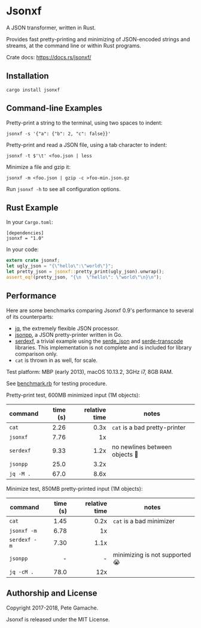 # Jsonxf

A JSON transformer, written in Rust.

Provides fast pretty-printing and minimizing of JSON-encoded strings
and streams, at the command line or within Rust programs.

Crate docs: https://docs.rs/jsonxf/


## Installation

    cargo install jsonxf


## Command-line Examples

Pretty-print a string to the terminal, using two spaces to indent:

    jsonxf -s '{"a": {"b": 2, "c": false}}'

Pretty-print and read a JSON file, using a tab character to indent:

    jsonxf -t $'\t' <foo.json | less

Minimize a file and gzip it:

    jsonxf -m <foo.json | gzip -c >foo-min.json.gz

Run `jsonxf -h` to see all configuration options.


## Rust Example

In your `Cargo.toml`:

```
[dependencies]
jsonxf = "1.0"
```

In your code:

```rust
extern crate jsonxf;
let ugly_json = "{\"hello\":\"world\"}";
let pretty_json = jsonxf::pretty_print(ugly_json).unwrap();
assert_eq!(pretty_json, "{\n  \"hello\": \"world\"\n}\n");
```


## Performance

Here are some benchmarks comparing Jsonxf 0.9's performance to
several of its counterparts:
  * [jq](https://stedolan.github.io/jq/), the extremely flexible JSON
    processor.
  * [jsonpp](https://github.com/jmhodges/jsonpp), a JSON pretty-printer
    written in Go.
  * [serdexf](benchmark/serdexf), a trivial example using the
    [serde_json](https://serde.rs/json.html) and
    [serde-transcode](https://serde.rs/transcode.html) libraries.
    This implementation is not complete and is included for library
    comparison only.
  * `cat` is thrown in as well, for scale.

Test platform: MBP (early 2013), macOS 10.13.2, 3GHz i7, 8GB RAM.

See [benchmark.rb](benchmark/benchmark.rb) for testing procedure.

Pretty-print test, 600MB minimized input (1M objects):

| command   | time (s) | relative time | notes |
|-----------|---------:|--------------:|-------|
| `cat`     |     2.26 |          0.3x | `cat` is a bad pretty-printer |
| `jsonxf`  |     7.76 |            1x | |
| `serdexf` |     9.33 |          1.2x | no newlines between objects 🙁 |
| `jsonpp`  |     25.0 |          3.2x | |
| `jq -M .` |     67.0 |          8.6x | |

Minimize test, 850MB pretty-printed input (1M objects):

| command      | time (s) | relative time | notes |
|--------------|---------:|--------------:|-------|
| `cat`        |     1.45 |          0.2x | `cat` is a bad minimizer |
| `jsonxf -m`  |     6.78 |            1x | |
| `serdexf -m` |     7.30 |          1.1x | |
| `jsonpp`     |        - |             - | minimizing is not supported 😭 |
| `jq -cM .`   |     78.0 |           12x | |


## Authorship and License

Copyright 2017-2018, Pete Gamache.

Jsonxf is released under the MIT License.

